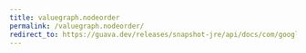 ```yaml
---
title: valuegraph.nodeorder
permalink: /valuegraph.nodeorder/
redirect_to: https://guava.dev/releases/snapshot-jre/api/docs/com/google/common/graph/ValueGraph.html#nodeOrder--
---
```


